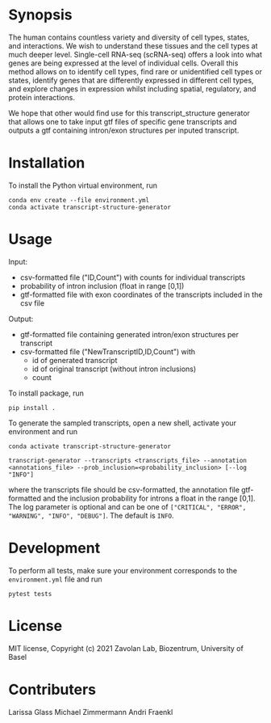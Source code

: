 # Synopsis

The human contains countless variety and diversity of cell types, states, and interactions. We wish to understand these tissues and the cell types at much deeper level. Single-cell RNA-seq (scRNA-seq) offers a look into what genes are being expressed at the level of individual cells. Overall this method allows on to identify cell types, find rare or unidentified cell types or states, identify genes that are differently expressed in different cell types, and explore changes in expression whilst including spatial, regulatory, and protein interactions. 

We hope that other would find use for this transcript_structure generator that allows one to take input gtf files of specific gene transcripts and outputs a gtf  containing intron/exon structures per inputed transcript. 

# Installation

To install the Python virtual environment, run

```
conda env create --file environment.yml
conda activate transcript-structure-generator
```

# Usage

Input:
- csv-formatted file ("ID,Count") with counts for individual transcripts
- probability of intron inclusion (float in range [0,1])
- gtf-formatted file with exon coordinates of the transcripts included in the csv file

Output:
- gtf-formatted file containing generated intron/exon structures per transcript
- csv-formatted file ("NewTranscriptID,ID,Count") with
	- id of generated transcript
	- id of original transcript (without intron inclusions)
	- count

To install package, run

```
pip install .
```

To generate the sampled transcripts, open a new shell, activate your environment and run

```
conda activate transcript-structure-generator

transcript-generator --transcripts <transcripts_file> --annotation <annotations_file> --prob_inclusion=<probability_inclusion> [--log "INFO"]
```

where the transcripts file should be csv-formatted, the annotation file gtf-formatted and the inclusion probability for introns a float in the range [0,1]. The log parameter is optional and can be one of `["CRITICAL", "ERROR", "WARNING", "INFO", "DEBUG"]`. The default is `INFO`.


# Development

To perform all tests, make sure your environment corresponds to the `environment.yml` file and run

```
pytest tests
```

# License

MIT license, Copyright (c) 2021 Zavolan Lab, Biozentrum, University of Basel

# Contributers

Larissa Glass
Michael Zimmermann
Andri Fraenkl


